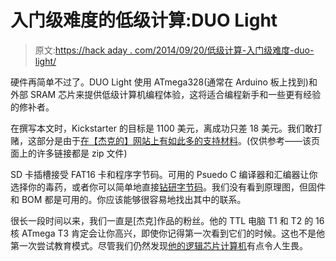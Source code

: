 # 入门级难度的低级计算:DUO Light

> 原文:[https://hack aday . com/2014/09/20/低级计算-入门级难度-duo-light/](https://hackaday.com/2014/09/20/low-level-computing-with-entry-level-difficulty-duo-light/)

硬件再简单不过了。DUO Light 使用 ATmega328(通常在 Arduino 板上找到)和外部 SRAM 芯片来提供低级计算机编程体验，这将适合编程新手和一些更有经验的修补者。

在撰写本文时，Kickstarter 的目标是 1100 美元，离成功只差 18 美元。我们敢打赌，这部分是由于[在【杰克的】网站上有如此多的支持材料](http://www.ostracodfiles.com/light/menu.html)。(仅供参考——该页面上的许多链接都是 zip 文件)

SD 卡插槽接受 FAT16 卡和程序字节码。可用的 Psuedo C 编译器和汇编器让你选择你的毒药，或者你可以简单地直接[钻研字节码](http://www.ostracodfiles.com/light/DLBC.txt)。我们没有看到原理图，但固件和 BOM 都是可用的。你应该能够很容易地找出其中的联系。

很长一段时间以来，我们一直是[杰克]作品的粉丝。他的 TTL 电脑 T1 和 T2 的 16 核 ATmega T3 肯定会让你高兴，即使你记得第一次看到它们的时候。这也不是他第一次尝试教育模式。尽管我们仍然发现[他的逻辑芯片计算机](http://hackaday.com/2013/11/03/duo-basic-an-all-logic-chip-educational-computer/)有点令人生畏。